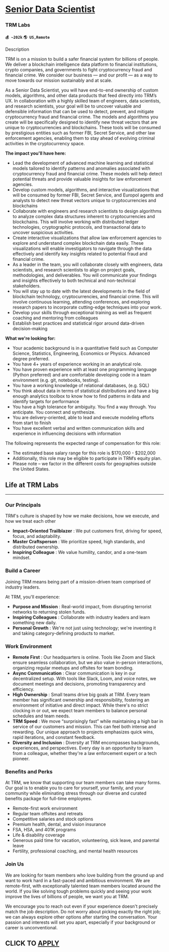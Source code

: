 # [Senior Data Scientist](https://www.remotewlb.com/apply/senior-data-scientist-84065)  
### TRM Labs  
#### `💰 ~202k` `🌎 US,Remote`  

Description

TRM is on a mission to build a safer financial system for billions of people. We deliver a blockchain intelligence data platform to financial institutions, crypto companies, and governments to fight cryptocurrency fraud and financial crime. We consider our business — and our profit — as a way to move towards our mission sustainably and at scale.

As a Senior Data Scientist, you will have end-to-end ownership of custom models, algorithms, and other data products that feed directly into TRM’s UX. In collaboration with a highly skilled team of engineers, data scientists, and research scientists, your goal will be to uncover valuable and defensible information that can be used to detect, prevent, and mitigate cryptocurrency fraud and financial crime. The models and algorithms you create will be specifically designed to identify new threat vectors that are unique to cryptocurrencies and blockchains. These tools will be consumed by prestigious entities such as former FBI, Secret Service, and other law enforcement agencies, enabling them to stay ahead of evolving criminal activities in the cryptocurrency space.

**The impact you'll have here:**

  * Lead the development of advanced machine learning and statistical models tailored to identify patterns and anomalies associated with cryptocurrency fraud and financial crime. These models will help detect potential threats and provide valuable insights for law enforcement agencies.
  * Develop custom models, algorithms, and interactive visualizations that will be consumed by former FBI, Secret Service, and Europol agents and analysts to detect new threat vectors unique to cryptocurrencies and blockchains
  * Collaborate with engineers and research scientists to design algorithms to analyze complex data structures inherent to cryptocurrencies and blockchains. This will involve working with distributed ledger technologies, cryptographic protocols, and transactional data to uncover suspicious activities.
  * Create interactive visualizations that allow law enforcement agencies to explore and understand complex blockchain data easily. These visualizations will enable investigators to navigate through the data effectively and identify key insights related to potential fraud and financial crime.
  * As a leader in the team, you will collaborate closely with engineers, data scientists, and research scientists to align on project goals, methodologies, and deliverables. You will communicate your findings and insights effectively to both technical and non-technical stakeholders.
  * You will stay up to date with the latest developments in the field of blockchain technology, cryptocurrencies, and financial crime. This will involve continuous learning, attending conferences, and exploring research papers to incorporate cutting-edge techniques into your work.
  * Develop your skills through exceptional training as well as frequent coaching and mentoring from colleagues
  * Establish best practices and statistical rigor around data-driven decision-making

**What we're looking for:**

  * Your academic background is in a quantitative field such as Computer Science, Statistics, Engineering, Economics or Physics. Advanced degree preferred.
  * You have 4+ years of experience working in an analytical role.
  * You have proven experience with at least one programming language (Python preferred) and are comfortable developing code in a team environment (e.g. git, notebooks, testing).
  * You have a working knowledge of relational databases, (e.g. SQL)
  * You think about data in terms of statistical distributions and have a big enough analytics toolbox to know how to find patterns in data and identify targets for performance
  * You have a high tolerance for ambiguity. You find a way through. You anticipate. You connect and synthesize.
  * You are delivery-oriented, able to lead and execute modeling efforts from start to finish
  * You have excellent verbal and written communication skills and experience in influencing decisions with information

The following represents the expected range of compensation for this role:

  * The estimated base salary range for this role is $170,000 - $202,000
  * Additionally, this role may be eligible to participate in TRM’s equity plan.
  * Please note – we factor in the different costs for geographies outside the United States.

## **Life at TRM Labs**

* * *

### **Our Principals**

TRM's culture is shaped by how we make decisions, how we execute, and how we treat each other

  * **Impact-Oriented Trailblazer** : We put customers first, driving for speed, focus, and adaptability.
  * **Master Craftsperson** : We prioritize speed, high standards, and distributed ownership.
  * **Inspiring Colleague** : We value humility, candor, and a one-team mindset.

### Build a Career

Joining TRM means being part of a mission-driven team comprised of industry leaders.

At TRM, you'll experience:

  * **Purpose and Mission** : Real-world impact, from disrupting terrorist networks to returning stolen funds.
  * **Inspiring Colleagues** : Collaborate with industry leaders and learn something new daily.
  * **Personal Growth** : We're not just using technology; we're inventing it and taking category-defining products to market.

### Work Environment

  * **Remote First** : Our headquarters is online. Tools like Zoom and Slack ensure seamless collaboration, but we also value in-person interactions, organizing regular meetups and offsites for team bonding.
  * **Async Communication** : Clear communication is key in our decentralized setup. With tools like Slack, Loom, and voice notes, we document meetings and decisions, promoting transparency and efficiency.
  * **High Ownership** : Small teams drive big goals at TRM. Every team member has significant ownership and responsibility, fostering an environment of initiative and direct impact. While there's no strict clocking in or out, we expect team members to balance personal schedules and team needs.
  * **TRM Speed** : We move “surprisingly fast” while maintaining a high bar in service of our customers and mission. This can feel both intense and rewarding. Our unique approach to projects emphasizes quick wins, rapid iterations, and constant feedback.
  * **Diversity and Inclusion** : Diversity at TRM encompasses backgrounds, experiences, and perspectives. Every day is an opportunity to learn from a colleague, whether they're a law enforcement expert or a tech pioneer.

### **Benefits and Perks**

At TRM, we know that supporting our team members can take many forms. Our goal is to enable you to care for yourself, your family, and your community while eliminating stress through our diverse and curated benefits package for full-time employees.

  * Remote-first work environment 
  * Regular team offsites and retreats
  * Competitive salaries and stock options
  * Premium health, dental, and vision insurance
  * FSA, HSA, and 401K programs
  * Life & disability coverage
  * Generous paid time for vacation, volunteering, sick leave, and parental leave
  * Fertility, professional coaching, and mental health resources

### Join Us  

We are looking for team members who love building from the ground up and want to work hard in a fast-paced and ambitious environment. We are remote-first, with exceptionally talented team members located around the world. If you like solving tough problems quickly and seeing your work improve the lives of billions of people, we want you at TRM.

We encourage you to reach out even if your experience doesn't precisely match the job description. Do not worry about picking exactly the right job; we can always explore other options after starting the conversation. Your passion and interests will set you apart, especially if your background or career is unconventional.

  
## CLICK TO [APPLY](https://www.remotewlb.com/apply/senior-data-scientist-84065)

